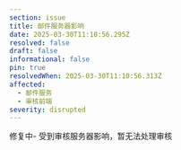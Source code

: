 ```yaml
---
section: issue
title: 邮件服务器影响
date: 2025-03-30T11:10:56.295Z
resolved: false
draft: false
informational: false
pin: true
resolvedWhen: 2025-03-30T11:10:56.313Z
affected:
  - 邮件服务
  - 审核前端
severity: disrupted
---
```

修复中- 受到审核服务器影响，暂无法处理审核 